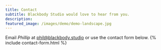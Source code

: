 ```yaml
---
title: Contact
subtitle: Blackbody Studio would love to hear from you.
description:
featured_image: /images/demo/demo-landscape.jpg
---
```

Email *Phillip* at [phil@blackbody.studio](mailto:phil@blackbody.studio) or use the contact form below.
{% include contact-form.html %}